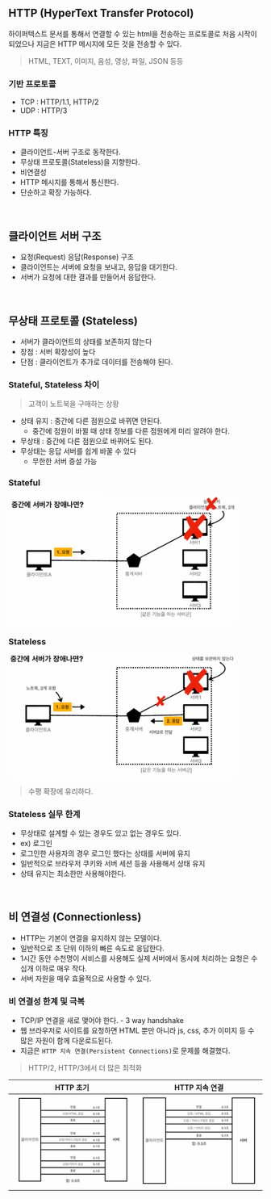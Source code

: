 ## HTTP (HyperText Transfer Protocol)

하이퍼텍스트 문서를 통해서 연결할 수 있는 html을 전송하는 프로토콜로 처음 시작이 되었으나 지금은 HTTP 메시지에 모든 것을 전송할 수 있다.

> HTML, TEXT, 이미지, 음성, 영상, 파일, JSON 등등

### 기반 프로토콜

* TCP : HTTP/1.1, HTTP/2
* UDP : HTTP/3

### HTTP 특징

* 클라이언트-서버 구조로 동작한다.
* 무상태 프로토콜(Stateless)을 지향한다.
* 비연결성
* HTTP 메시지를 통해서 통신한다.
* 단순하고 확장 가능하다.

<br>

## 클라이언트 서버 구조

* 요청(Request) 응답(Response) 구조
* 클라이언트는 서버에 요청을 보내고, 응답을 대기한다.
* 서버가 요청에 대한 결과를 만들어서 응답한다.

<br>

## 무상태 프로토콜 (Stateless)

* 서버가 클라이언트의 상태를 보존하지 않는다
* 장점 : 서버 확장성이 높다
* 단점 : 클라이언트가 추가로 데이터를 전송해야 된다.

### Stateful, Stateless 차이

> 고객이 노트북을 구매하는 상황

* 상태 유지 : 중간에 다른 점원으로 바뀌면 안된다.
  * 중간에 점원이 바뀔 때 상태 정보를 다른 점원에게 미리 알려야 한다.
* 무상태 : 중간에 다른 점원으로 바뀌어도 된다.
* 무상태는 응답 서버를 쉽게 바꿀 수 있다
  * 무한한 서버 증설 가능

### Stateful

<img src="../image/HTTP/stateful_server_error.png" alt="Stateful 서버 장애" width="450px"/>

### Stateless

<img src="../image/HTTP/stateless_server_error.png" alt="Stateful 서버 장애" width="450px"/>

> 수평 확장에 유리하다.

### Stateless 실무 한계

* 무상태로 설계할 수 있는 경우도 있고 없는 경우도 있다.
* ex) 로그인
* 로그인한 사용자의 경우 로그인 했다는 상태를 서버에 유지
* 일반적으로 브라우저 쿠키와 서버 세션 등을 사용해서 상태 유지
* 상태 유지는 최소한만 사용해야한다.

<br>

## 비 연결성 (Connectionless)

* HTTP는 기본이 연결을 유지하지 않는 모델이다.
* 일반적으로 초 단위 이하의 빠른 속도로 응답한다.
* 1시간 동안 수천명이 서비스를 사용해도 실제 서버에서 동시에 처리하는 요청은 수십개 이하로 매우 작다.
* 서버 자원을 매우 효율적으로 사용할 수 있다.

### 비 연결성 한계 및 극복

* TCP/IP 연결을 새로 맺어야 한다. - 3 way handshake
* 웹 브라우저로 사이트를 요청하면 HTML 뿐만 아니라 js, css, 추가 이미지 등 수 많은 자원이 함께 다운로드된다.
* 지금은 `HTTP 지속 연결(Persistent Connections)`로 문제를 해결했다.

> HTTP/2, HTTP/3에서 더 많은 최적화

| HTTP 초기 | HTTP 지속 연결 |
| :-: | :-: |
| <img src="../image/HTTP/HTTP_persistent_connections1.png" alt="HTTP 초기" width="300px"/> | <img src="../image/HTTP/HTTP_persistent_connections2.png" alt="HTTP 지속 연결" width="300px"/> |
